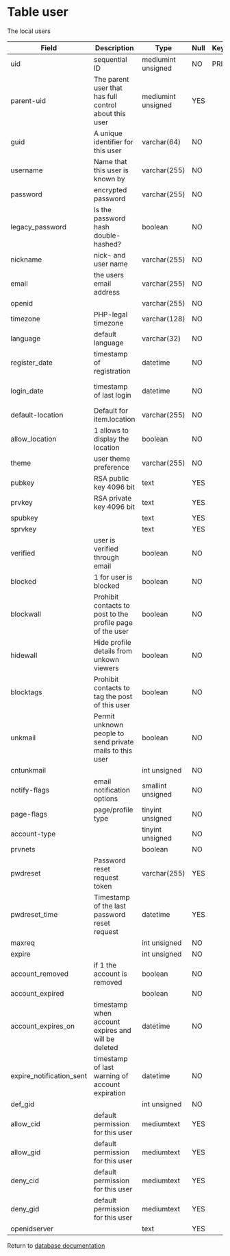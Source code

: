 Table user
===========

The local users

| Field                    | Description                                               | Type               | Null | Key | Default             | Extra          |
| ------------------------ | --------------------------------------------------------- | ------------------ | ---- | --- | ------------------- | -------------- |
| uid                      | sequential ID                                             | mediumint unsigned | NO   | PRI | NULL                | auto_increment |
| parent-uid               | The parent user that has full control about this user     | mediumint unsigned | YES  |     | NULL                |                |
| guid                     | A unique identifier for this user                         | varchar(64)        | NO   |     |                     |                |
| username                 | Name that this user is known by                           | varchar(255)       | NO   |     |                     |                |
| password                 | encrypted password                                        | varchar(255)       | NO   |     |                     |                |
| legacy_password          | Is the password hash double-hashed?                       | boolean            | NO   |     | 0                   |                |
| nickname                 | nick- and user name                                       | varchar(255)       | NO   |     |                     |                |
| email                    | the users email address                                   | varchar(255)       | NO   |     |                     |                |
| openid                   |                                                           | varchar(255)       | NO   |     |                     |                |
| timezone                 | PHP-legal timezone                                        | varchar(128)       | NO   |     |                     |                |
| language                 | default language                                          | varchar(32)        | NO   |     | en                  |                |
| register_date            | timestamp of registration                                 | datetime           | NO   |     | 0001-01-01 00:00:00 |                |
| login_date               | timestamp of last login                                   | datetime           | NO   |     | 0001-01-01 00:00:00 |                |
| default-location         | Default for item.location                                 | varchar(255)       | NO   |     |                     |                |
| allow_location           | 1 allows to display the location                          | boolean            | NO   |     | 0                   |                |
| theme                    | user theme preference                                     | varchar(255)       | NO   |     |                     |                |
| pubkey                   | RSA public key 4096 bit                                   | text               | YES  |     | NULL                |                |
| prvkey                   | RSA private key 4096 bit                                  | text               | YES  |     | NULL                |                |
| spubkey                  |                                                           | text               | YES  |     | NULL                |                |
| sprvkey                  |                                                           | text               | YES  |     | NULL                |                |
| verified                 | user is verified through email                            | boolean            | NO   |     | 0                   |                |
| blocked                  | 1 for user is blocked                                     | boolean            | NO   |     | 0                   |                |
| blockwall                | Prohibit contacts to post to the profile page of the user | boolean            | NO   |     | 0                   |                |
| hidewall                 | Hide profile details from unkown viewers                  | boolean            | NO   |     | 0                   |                |
| blocktags                | Prohibit contacts to tag the post of this user            | boolean            | NO   |     | 0                   |                |
| unkmail                  | Permit unknown people to send private mails to this user  | boolean            | NO   |     | 0                   |                |
| cntunkmail               |                                                           | int unsigned       | NO   |     | 10                  |                |
| notify-flags             | email notification options                                | smallint unsigned  | NO   |     | 65535               |                |
| page-flags               | page/profile type                                         | tinyint unsigned   | NO   |     | 0                   |                |
| account-type             |                                                           | tinyint unsigned   | NO   |     | 0                   |                |
| prvnets                  |                                                           | boolean            | NO   |     | 0                   |                |
| pwdreset                 | Password reset request token                              | varchar(255)       | YES  |     | NULL                |                |
| pwdreset_time            | Timestamp of the last password reset request              | datetime           | YES  |     | NULL                |                |
| maxreq                   |                                                           | int unsigned       | NO   |     | 10                  |                |
| expire                   |                                                           | int unsigned       | NO   |     | 0                   |                |
| account_removed          | if 1 the account is removed                               | boolean            | NO   |     | 0                   |                |
| account_expired          |                                                           | boolean            | NO   |     | 0                   |                |
| account_expires_on       | timestamp when account expires and will be deleted        | datetime           | NO   |     | 0001-01-01 00:00:00 |                |
| expire_notification_sent | timestamp of last warning of account expiration           | datetime           | NO   |     | 0001-01-01 00:00:00 |                |
| def_gid                  |                                                           | int unsigned       | NO   |     | 0                   |                |
| allow_cid                | default permission for this user                          | mediumtext         | YES  |     | NULL                |                |
| allow_gid                | default permission for this user                          | mediumtext         | YES  |     | NULL                |                |
| deny_cid                 | default permission for this user                          | mediumtext         | YES  |     | NULL                |                |
| deny_gid                 | default permission for this user                          | mediumtext         | YES  |     | NULL                |                |
| openidserver             |                                                           | text               | YES  |     | NULL                |                |

Return to [database documentation](help/database)
